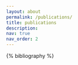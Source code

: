 ```yaml
---
layout: about
permalink: /publications/
title: publications
description: 
nav: true
nav_order: 2
---
```


<!-- _pages/publications.md -->
<div class="publications">

{% bibliography %}

</div>
